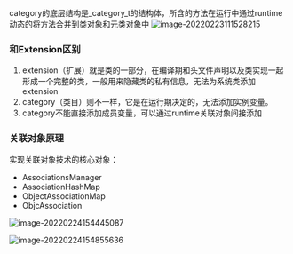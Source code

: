 category的底层结构是_category_t的结构体，所含的方法在运行中通过runtime动态的将方法合并到类对象和元类对象中
![image-20220223111528215](https://cdn.jsdelivr.net/gh/ZpFate/ImageService@master/uPic/img_2022_02_23_11_15_29.png)

### 和Extension区别
1.  extension（扩展）就是类的一部分，在编译期和头文件声明以及类实现一起形成一个完整的类，一般用来隐藏类的私有信息，无法为系统类添加extension
2.  category（类目）则不一样，它是在运行期决定的，无法添加实例变量。
3.  category不能直接添加成员变量，可以通过runtime关联对象间接添加

### 关联对象原理

实现关联对象技术的核心对象：

-   AssociationsManager
-   AssociationHashMap
-   ObjectAssociationMap
-   ObjcAssociation

![image-20220224154445087](https://cdn.jsdelivr.net/gh/ZpFate/ImageService@master/uPic/img_2022_02_24_15_44_46.png)

![image-20220224154855636](https://cdn.jsdelivr.net/gh/ZpFate/ImageService@master/uPic/img_2022_02_24_15_48_55.png)

